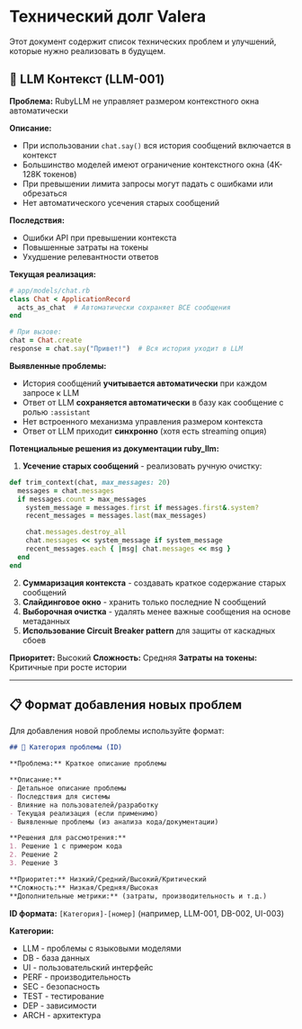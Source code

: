 # Технический долг Valera

Этот документ содержит список технических проблем и улучшений, которые нужно реализовать в будущем.

## 🔄 LLM Контекст (LLM-001)

**Проблема:** RubyLLM не управляет размером контекстного окна автоматически

**Описание:**
- При использовании `chat.say()` вся история сообщений включается в контекст
- Большинство моделей имеют ограничение контекстного окна (4K-128K токенов)
- При превышении лимита запросы могут падать с ошибками или обрезаться
- Нет автоматического усечения старых сообщений

**Последствия:**
- Ошибки API при превышении контекста
- Повышенные затраты на токены
- Ухудшение релевантности ответов

**Текущая реализация:**
```ruby
# app/models/chat.rb
class Chat < ApplicationRecord
  acts_as_chat  # Автоматически сохраняет ВСЕ сообщения
end

# При вызове:
chat = Chat.create
response = chat.say("Привет!")  # Вся история уходит в LLM
```

**Выявленные проблемы:**
- История сообщений **учитывается автоматически** при каждом запросе к LLM
- Ответ от LLM **сохраняется автоматически** в базу как сообщение с ролью `:assistant`
- Нет встроенного механизма управления размером контекста
- Ответ от LLM приходит **синхронно** (хотя есть streaming опция)

**Потенциальные решения из документации ruby_llm:**
1. **Усечение старых сообщений** - реализовать ручную очистку:
```ruby
def trim_context(chat, max_messages: 20)
  messages = chat.messages
  if messages.count > max_messages
    system_message = messages.first if messages.first&.system?
    recent_messages = messages.last(max_messages)

    chat.messages.destroy_all
    chat.messages << system_message if system_message
    recent_messages.each { |msg| chat.messages << msg }
  end
end
```

2. **Суммаризация контекста** - создавать краткое содержание старых сообщений
3. **Слайдинговое окно** - хранить только последние N сообщений
4. **Выборочная очистка** - удалять менее важные сообщения на основе метаданных
5. **Использование Circuit Breaker pattern** для защиты от каскадных сбоев

**Приоритет:** Высокий
**Сложность:** Средняя
**Затраты на токены:** Критичные при росте истории

---

## 📋 Формат добавления новых проблем

Для добавления новой проблемы используйте формат:

```markdown
## 🔄 Категория проблемы (ID)

**Проблема:** Краткое описание проблемы

**Описание:**
- Детальное описание проблемы
- Последствия для системы
- Влияние на пользователей/разработку
- Текущая реализация (если применимо)
- Выявленные проблемы (из анализа кода/документации)

**Решения для рассмотрения:**
1. Решение 1 с примером кода
2. Решение 2
3. Решение 3

**Приоритет:** Низкий/Средний/Высокий/Критический
**Сложность:** Низкая/Средняя/Высокая
**Дополнительные метрики:** (затраты, производительность и т.д.)
```

**ID формата:** `[Категория]-[номер]` (например, LLM-001, DB-002, UI-003)

**Категории:**
- LLM - проблемы с языковыми моделями
- DB - база данных
- UI - пользовательский интерфейс
- PERF - производительность
- SEC - безопасность
- TEST - тестирование
- DEP - зависимости
- ARCH - архитектура